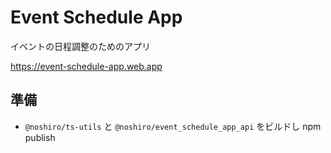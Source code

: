 # Event Schedule App

イベントの日程調整のためのアプリ

https://event-schedule-app.web.app

## 準備

-   `@noshiro/ts-utils` と `@noshiro/event_schedule_app_api` をビルドし npm publish
